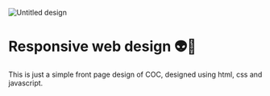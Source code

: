 ![Untitled design](https://github.com/prajikta08/coc-website/assets/147370981/e46b84dd-dde0-4939-83f4-5fc2c769d01d)

# Responsive web design 👽🐲
This is just a simple front page design of COC, designed using html, css and javascript.
